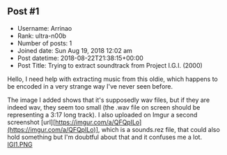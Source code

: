 ## Post #1
- Username: Arrinao
- Rank: ultra-n00b
- Number of posts: 1
- Joined date: Sun Aug 19, 2018 12:02 am
- Post datetime: 2018-08-22T21:38:15+00:00
- Post Title: Trying to extract soundtrack from Project I.G.I. (2000)

Hello,
I need help with extracting music from this oldie, which happens to be encoded in a very strange way I've never seen before.

The image I added shows that it's supposedly wav files, but if they are indeed wav, they seem too small (the .wav file on screen should be representing a 3:17 long track). I also uploaded on Imgur a second screenshot [url][https://imgur.com/a/QFQpILo](https://imgur.com/a/QFQpILo)], which is a sounds.rez file, that could also hold something but I'm doubtful about that and it confuses me a lot.
[IGI1.PNG](https://xentaxbackup.github.io/file/14772_IGI1.PNG)
